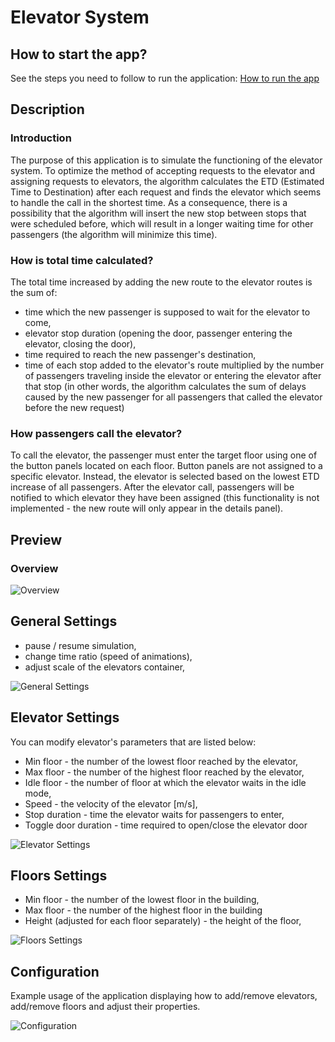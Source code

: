 # Elevator System

## How to start the app?
See the steps you need to follow to run the application:
[How to run the app](/project)

## Description
### Introduction
The purpose of this application is to simulate the functioning of the elevator system. To optimize the method of accepting requests to the elevator and assigning requests to elevators, the algorithm calculates the ETD (Estimated Time to Destination) after each request and finds the elevator which seems to handle the call in the shortest time. As a consequence, there is a possibility that the algorithm will insert the new stop between stops that were scheduled before, which will result in a longer waiting time for other passengers (the algorithm will minimize this time). 

### How is total time calculated?
The total time increased by adding the new route to the elevator routes is the sum of:
- time which the new passenger is supposed to wait for the elevator to come,
- elevator stop duration (opening the door, passenger entering the elevator, closing the door),
- time required to reach the new passenger's destination,
- time of each stop added to the elevator's route multiplied by the number of passengers traveling inside the elevator or entering the elevator after that stop (in other words, the algorithm calculates the sum of delays caused by the new passenger for all passengers that called the elevator before the new request)

### How passengers call the elevator?
To call the elevator, the passenger must enter the target floor using one of the button panels located on each floor. Button panels are not assigned to a specific elevator.  Instead, the elevator is selected based on the lowest ETD increase of all passengers. After the elevator call, passengers will be notified to which elevator they have been assigned (this functionality is not implemented - the new route will only appear in the details panel).

## Preview
### Overview
![Overview](/docs/overview.gif)

## General Settings
- pause / resume simulation,
- change time ratio (speed of animations),
- adjust scale of the elevators container,

![General Settings](/docs/settings.gif)

## Elevator Settings
You can modify elevator's parameters that are listed below:
- Min floor - the number of the lowest floor reached by the elevator,
- Max floor - the number of the highest floor reached by the elevator,
- Idle floor - the number of floor at which the elevator waits in the idle mode,
- Speed - the velocity of the elevator [m/s],
- Stop duration - time the elevator waits for passengers to enter,
- Toggle door duration - time required to open/close the elevator door

![Elevator Settings](/docs/elevator-settings.gif)

## Floors Settings
- Min floor - the number of the lowest floor in the building,
- Max floor - the number of the highest floor in the building
- Height (adjusted for each floor separately) - the height of the floor,

![Floors Settings](/docs/floors-settings.gif)

## Configuration
Example usage of the application displaying how to add/remove elevators, add/remove floors and adjust their properties.

![Configuration](/docs/configuration.gif)
